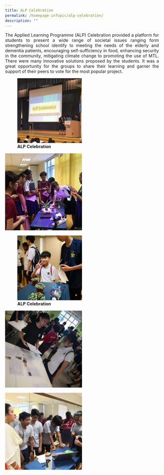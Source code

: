```yaml
---
title: ALP Celebration
permalink: /homepage-infopic/alp-celebration/
description: ""
---
```

<p style="text-align: justify;"> The Applied Learning Programme (ALP) Celebration provided a platform for students to present a wide range of societal issues ranging form strengthening school identify to meeting the needs of the elderly and dementia patients, encouraging self-sufficiency in food, enhancing security in the community, mitigating climate change to promoting the use of MTL. There were many innovative solutions proposed by the students. It was a great opportunity for the groups to share their learning and garner the support of their peers to vote for the most popular project.</p>

<figure>
	<a href="/images/ALP%20Celebration/007-Ee-Leng-Elaine-Seah-250x250.jpg" target = "_blank"> <img src="/images/ALP%20Celebration/007-Ee-Leng-Elaine-Seah-250x250.jpg"
     style="width:50%"></a>
<figcaption>
	<strong> ALP Celebration </strong>
	</figcaption>
</figure>

<a href="/images/ALP%20Celebration/039-Ee-Leng-Elaine-Seah-250x250.jpg" target = "_blank"> <img src="/images/ALP%20Celebration/039-Ee-Leng-Elaine-Seah-250x250.jpg"
     style="width:50%"></a>

<figure>
	<a href="/images/ALP%20Celebration/040-Ee-Leng-Elaine-Seah-250x250.jpg" target = "_blank"> <img src="/images/ALP%20Celebration/040-Ee-Leng-Elaine-Seah-250x250.jpg"
     style="width:50%"></a>
<figcaption>
	<strong> ALP Celebration </strong>
	</figcaption>
</figure>

<a href="/images/ALP%20Celebration/041-Ee-Leng-Elaine-Seah-1-250x250.jpg" target = "_blank"> <img src="/images/ALP%20Celebration/041-Ee-Leng-Elaine-Seah-1-250x250.jpg"
     style="width:50%"></a>

<a href="/images/ALP%20Celebration/042-Ee-Leng-Elaine-Seah-250x250.jpg" target = "_blank"> <img src="/images/ALP%20Celebration/042-Ee-Leng-Elaine-Seah-250x250.jpg"
     style="width:50%"></a>